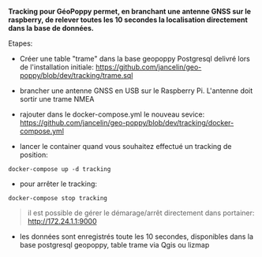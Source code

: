 
**Tracking pour GéoPoppy permet, en branchant une antenne GNSS sur le raspberry, de relever toutes les 10 secondes la localisation directement dans la base de données.**

Etapes:

* Créer une table "trame" dans la base geopoppy Postgresql delivré lors de l'installation initiale: 
https://github.com/jancelin/geo-poppy/blob/dev/tracking/trame.sql

* brancher une antenne GNSS en USB sur le Raspberry Pi. L'antenne doit sortir une trame NMEA

* rajouter dans le docker-compose.yml le nouveau sevice:
https://github.com/jancelin/geo-poppy/blob/dev/tracking/docker-compose.yml

* lancer le container quand vous souhaitez effectué un tracking de position:
```
docker-compose up -d tracking
```

* pour arrêter le tracking:
```
docker-compose stop tracking
```

> il est possible de gérer le démarage/arrêt directement dans portainer: http://172.24.1.1:9000

* les données sont enregistrés toute les 10 secondes, disponibles dans la base postgresql geopoppy, table trame via Qgis ou lizmap
